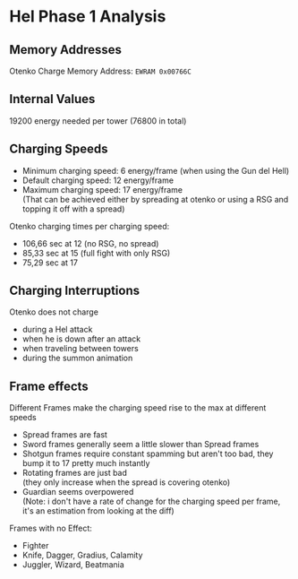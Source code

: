 # Hel Phase 1 Analysis
## Memory Addresses
Otenko Charge Memory Address: `EWRAM 0x00766C`

## Internal Values
19200 energy needed per tower (76800 in total)

## Charging Speeds
- Minimum charging speed: 6 energy/frame (when using the Gun del Hell)  
- Default charging speed: 12 energy/frame  
- Maximum charging speed: 17 energy/frame  
(That can be achieved either by spreading at otenko or using a RSG and topping it off with a spread)

Otenko charging times per charging speed:
- 106,66 sec at 12 (no RSG, no spread)  
- 85,33 sec at 15 (full fight with only RSG)  
- 75,29 sec at 17

## Charging Interruptions
Otenko does not charge 
- during a Hel attack 
- when he is down after an attack
- when traveling between towers
- during the summon animation

## Frame effects
Different Frames make the charging speed rise to the max at different speeds
- Spread frames are fast
- Sword frames generally seem a little slower than Spread frames
- Shotgun frames require constant spamming but aren't too bad, they bump it to 17 pretty much instantly
- Rotating frames are just bad  
(they only increase when the spread is covering otenko)
- Guardian seems overpowered  
(Note: i don't have a rate of change for the charging speed per frame, it's an estimation from looking at the diff)

Frames with no Effect:
- Fighter
- Knife, Dagger, Gradius, Calamity
- Juggler, Wizard, Beatmania
